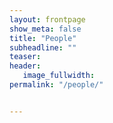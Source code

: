 ```yaml
---
layout: frontpage
show_meta: false
title: "People"
subheadline: ""
teaser: 
header:
   image_fullwidth: 
permalink: "/people/"


---
```




